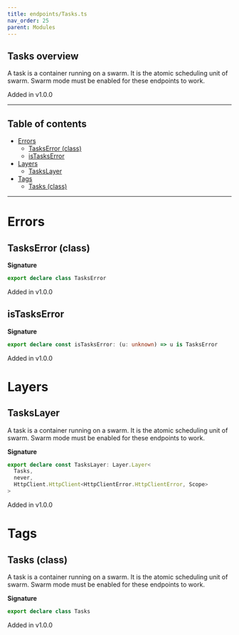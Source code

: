```yaml
---
title: endpoints/Tasks.ts
nav_order: 25
parent: Modules
---
```


## Tasks overview

A task is a container running on a swarm. It is the atomic scheduling unit of
swarm. Swarm mode must be enabled for these endpoints to work.

Added in v1.0.0

---

<h2 class="text-delta">Table of contents</h2>

- [Errors](#errors)
  - [TasksError (class)](#taskserror-class)
  - [isTasksError](#istaskserror)
- [Layers](#layers)
  - [TasksLayer](#taskslayer)
- [Tags](#tags)
  - [Tasks (class)](#tasks-class)

---

# Errors

## TasksError (class)

**Signature**

```ts
export declare class TasksError
```

Added in v1.0.0

## isTasksError

**Signature**

```ts
export declare const isTasksError: (u: unknown) => u is TasksError
```

Added in v1.0.0

# Layers

## TasksLayer

A task is a container running on a swarm. It is the atomic scheduling unit of
swarm. Swarm mode must be enabled for these endpoints to work.

**Signature**

```ts
export declare const TasksLayer: Layer.Layer<
  Tasks,
  never,
  HttpClient.HttpClient<HttpClientError.HttpClientError, Scope>
>
```

Added in v1.0.0

# Tags

## Tasks (class)

A task is a container running on a swarm. It is the atomic scheduling unit of
swarm. Swarm mode must be enabled for these endpoints to work.

**Signature**

```ts
export declare class Tasks
```

Added in v1.0.0

